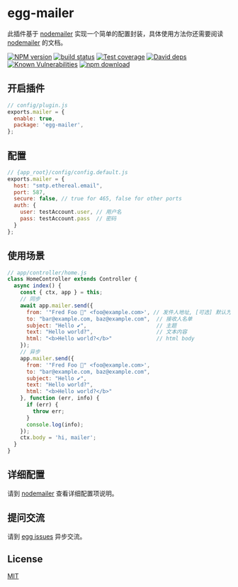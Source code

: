 # egg-mailer

此插件基于 [nodemailer](https://github.com/nodemailer/nodemailer) 实现一个简单的配置封装，具体使用方法你还需要阅读 [nodemailer](https://github.com/nodemailer/nodemailer) 的文档。


[![NPM version][npm-image]][npm-url]
[![build status][travis-image]][travis-url]
[![Test coverage][codecov-image]][codecov-url]
[![David deps][david-image]][david-url]
[![Known Vulnerabilities][snyk-image]][snyk-url]
[![npm download][download-image]][download-url]

[npm-image]: https://img.shields.io/npm/v/egg-mailer.svg?style=flat-square
[npm-url]: https://npmjs.org/package/egg-mailer
[travis-image]: https://img.shields.io/travis/eggjs/egg-mailer.svg?style=flat-square
[travis-url]: https://travis-ci.org/eggjs/egg-mailer
[codecov-image]: https://img.shields.io/codecov/c/github/eggjs/egg-mailer.svg?style=flat-square
[codecov-url]: https://codecov.io/github/eggjs/egg-mailer?branch=master
[david-image]: https://img.shields.io/david/eggjs/egg-mailer.svg?style=flat-square
[david-url]: https://david-dm.org/eggjs/egg-mailer
[snyk-image]: https://snyk.io/test/npm/egg-mailer/badge.svg?style=flat-square
[snyk-url]: https://snyk.io/test/npm/egg-mailer
[download-image]: https://img.shields.io/npm/dm/egg-mailer.svg?style=flat-square
[download-url]: https://npmjs.org/package/egg-mailer



## 开启插件

```js
// config/plugin.js
exports.mailer = {
  enable: true,
  package: 'egg-mailer',
};
```

## 配置

```js
// {app_root}/config/config.default.js
exports.mailer = {
  host: "smtp.ethereal.email",
  port: 587,
  secure: false, // true for 465, false for other ports
  auth: {
    user: testAccount.user, // 用户名
    pass: testAccount.pass  // 密码
  }
};
```

## 使用场景
```js
// app/controller/home.js
class HomeController extends Controller {
  async index() {
    const { ctx, app } = this;
    // 同步
    await app.mailer.send({
      from: '"Fred Foo 👻" <foo@example.com>', // 发件人地址, [可选] 默认为用户名
      to: "bar@example.com, baz@example.com",  // 接收人名单
      subject: "Hello ✔",                      // 主题
      text: "Hello world?",                    // 文本内容
      html: "<b>Hello world?</b>"              // html body
    });
    // 异步
    app.mailer.send({
      from: '"Fred Foo 👻" <foo@example.com>',
      to: "bar@example.com, baz@example.com",
      subject: "Hello ✔",
      text: "Hello world?",
      html: "<b>Hello world?</b>"
    }, function (err, info) {
      if (err) {
        throw err;
      }
      console.log(info);
    });
    ctx.body = 'hi, mailer';
  }
}
```

## 详细配置

请到 [nodemailer](https://nodemailer.com/about/) 查看详细配置项说明。


## 提问交流

请到 [egg issues](https://github.com/eggjs/egg/issues) 异步交流。

## License

[MIT](LICENSE)
